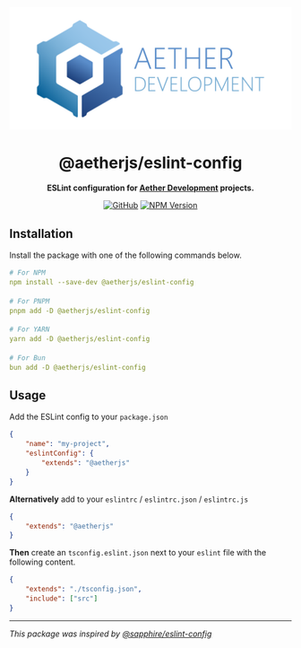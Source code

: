 <div align="center">
<img src="https://raw.githubusercontent.com/aether-development/.github/d75ee364dfd4683e01baedc97256f536bb40f0a9/assets/AetherDevelopmentLogo.png" width="546" alt="aether-framework" />

# @aetherjs/eslint-config

**ESLint configuration for <u>Aether Development</u> projects.**

[![GitHub](https://img.shields.io/github/license/aether-development/utilities?color=5094c1&style=for-the-badge)](https://github.com/aether-development/utilities/blob/main/LICENSE.md)
[![NPM Version](https://img.shields.io/npm/v/@aetherjs/eslint-config?color=5a8dca&style=for-the-badge)](https://www.npmjs.com/package/@aetherjs/eslint-config)

</div>

## Installation

Install the package with one of the following commands below.

```yaml
# For NPM
npm install --save-dev @aetherjs/eslint-config

# For PNPM
pnpm add -D @aetherjs/eslint-config

# For YARN
yarn add -D @aetherjs/eslint-config

# For Bun
bun add -D @aetherjs/eslint-config
```

## Usage

Add the ESLint config to your `package.json`

```json
{
	"name": "my-project",
	"eslintConfig": {
		"extends": "@aetherjs"
	}
}
```

**Alternatively** add to your `eslintrc` / `eslintrc.json` / `eslintrc.js`

```json
{
	"extends": "@aetherjs"
}
```

**Then** create an `tsconfig.eslint.json` next to your `eslint` file with the following content.

```json
{
	"extends": "./tsconfig.json",
	"include": ["src"]
}
```

---

_This package was inspired by [@sapphire/eslint-config](https://github.com/sapphiredev/utilities/tree/main/packages/eslint-config)_
